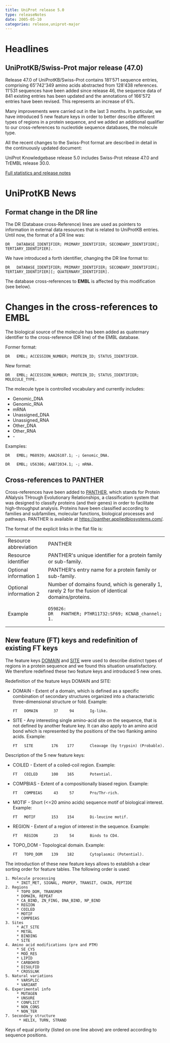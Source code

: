 ```yaml
---
title: UniProt release 5.0
type: releaseNotes
date: 2005-05-10
categories: release,uniprot-major
---
```


# Headlines

## UniProtKB/Swiss-Prot major release (47.0)

Release 47.0 of UniProtKB/Swiss-Prot contains 181'571 sequence entries, comprising 65'742'349 amino acids abstracted from 128'438 references. 11'531 sequences have been added since release 46, the sequence data of 841 existing entries has been updated and the annotations of 166'572 entries have been revised. This represents an increase of 6%.

Many improvements were carried out in the last 3 months. In particular, we have introduced 5 new feature keys in order to better describe different types of regions in a protein sequence, and we added an additional qualifier to our cross-references to nucleotide sequence databases, the molecule type.

All the recent changes to the Swiss-Prot format are described in detail in the continuously updated document:

UniProt Knowledgebase release 5.0 includes Swiss-Prot release 47.0 and TrEMBL release 30.0.

[Full statistics and release notes](http://www.expasy.org/txt/old-rel/relnotes.47.htm)

# UniProtKB News

## Format change in the DR line

The DR (Database cross-Reference) lines are used as pointers to information in external data resources that is related to UniProtKB entries. Until now, the format of a DR line was:

    DR   DATABASE_IDENTIFIER; PRIMARY_IDENTIFIER; SECONDARY_IDENTIFIER[; TERTIARY_IDENTIFIER].

We have introduced a forth identifier, changing the DR line format to:

    DR   DATABASE_IDENTIFIER; PRIMARY_IDENTIFIER; SECONDARY_IDENTIFIER[; TERTIARY_IDENTIFIER][; QUATERNARY_IDENTIFIER].

The database cross-references to **EMBL** is affected by this modification (see below).

# Changes in the cross-references to EMBL

The biological source of the molecule has been added as quaternary identifier to the cross-reference (DR line) of the EMBL database.

Former format:

    DR   EMBL; ACCESSION_NUMBER; PROTEIN_ID; STATUS_IDENTIFIER.

New format:

    DR   EMBL; ACCESSION_NUMBER; PROTEIN_ID; STATUS_IDENTIFIER; MOLECULE_TYPE.

The molecule type is controlled vocabulary and currently includes:

- Genomic_DNA
- Genomic_RNA
- mRNA
- Unassigned_DNA
- Unassigned_RNA
- Other_DNA
- Other_RNA
- \-

Examples:

    DR   EMBL; M68939; AAA26107.1; -; Genomic_DNA.

    DR   EMBL; U56386; AAB72034.1; -; mRNA.

## Cross-references to PANTHER

Cross-references have been added to [PANTHER](https://panther.appliedbiosystems.com/), which stands for Protein ANalysis THrough Evolutionary Relationships, a classification system that was designed to classify proteins (and their genes) in order to facilitate high-throughput analysis. Proteins have been classified according to families and subfamilies, molecular functions, biological processes and pathways. PANTHER is available at <https://panther.appliedbiosystems.com/>.

The format of the explicit links in the flat file is:

<table><colgroup><col style="width: 25%" /><col style="width: 74%" /></colgroup><tbody><tr class="odd"><td>Resource abbreviation</td><td>PANTHER</td></tr><tr class="even"><td>Resource identifier</td><td>PANTHER's unique identifier for a protein family or sub-family.</td></tr><tr class="odd"><td>Optional information 1</td><td>PANTHER's entry name for a protein family or sub-family.</td></tr><tr class="even"><td>Optional information 2</td><td>Number of domains found, which is generally 1, rarely 2 for the fusion of identical domains/proteins.</td></tr><tr class="odd"><td>Example</td><td><pre><code>O59826:
DR   PANTHER; PTHR11732:SF69; KCNAB_channel; 1.</code></pre></td></tr></tbody></table>

## New feature (FT) keys and redefinition of existing FT keys

The feature keys [DOMAIN](https://www.uniprot.org/manual/domain_ft) and [SITE](https://www.uniprot.org/manual/site) were used to describe distinct types of regions in a protein sequence and we found this situation unsatisfactory. We therefore redefined these two feature keys and introduced 5 new ones.

Redefinition of the feature keys DOMAIN and SITE:

- DOMAIN - Extent of a domain, which is defined as a specific combination of secondary structures organized into a characteristic three-dimensional structure or fold. Example:

      FT   DOMAIN       37     94       Ig-like.

- SITE - Any interesting single amino-acid site on the sequence, that is not defined by another feature key. It can also apply to an amino acid bond which is represented by the positions of the two flanking amino acids. Example:

      FT   SITE        176    177       Cleavage (by trypsin) (Probable).

Description of the 5 new feature keys:

- COILED - Extent of a coiled-coil region. Example:

      FT   COILED      100    165       Potential.

- COMPBIAS - Extent of a compositionally biased region. Example:

      FT   COMPBIAS     43     57       Pro/Thr-rich.

- MOTIF - Short (&lt;=20 amino acids) sequence motif of biological interest. Example:

      FT   MOTIF       153    154       Di-leucine motif.

- REGION - Extent of a region of interest in the sequence. Example:

      FT   REGION       23     54       Binds to CD4.

- TOPO_DOM - Topological domain. Example:

      FT   TOPO_DOM    139    182       Cytoplasmic (Potential).

The introduction of these new feature keys allows to establish a clear sorting order for feature tables. The following order is used:

    1. Molecule processing
         * INIT_MET, SIGNAL, PROPEP, TRANSIT, CHAIN, PEPTIDE
    2. Regions
         * TOPO_DOM, TRANSMEM
         * DOMAIN, REPEAT
         * CA_BIND, ZN_FING, DNA_BIND, NP_BIND
         * REGION
         * COILED
         * MOTIF
         * COMPBIAS
    3. Sites
         * ACT_SITE
         * METAL
         * BINDING
         * SITE
    4. Amino acid modifications (pre and PTM)
         * SE_CYS
         * MOD_RES
         * LIPID
         * CARBOHYD
         * DISULFID
         * CROSSLNK
    5. Natural variations
         * VARSPLIC
         * VARIANT
    6. Experimental info
         * MUTAGEN
         * UNSURE
         * CONFLICT
         * NON_CONS
         * NON_TER
    7. Secondary structure
          * HELIX, TURN, STRAND

Keys of equal priority (listed on one line above) are ordered according to sequence positions.
